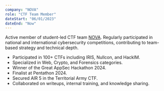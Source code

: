 ```yaml
---
company: "NOVA"
role: "CTF Team Member"
dateStart: "06/01/2023"
dateEnd: "Now"
---
```


Active member of student-led CTF team [NOVA](https://n0va.in). Regularly participated in national and international cybersecurity competitions, contributing to team-based strategy and technical depth.

- Participated in 100+ CTFs including IRIS, Nullcon, and HackIM.
- Specialized in Web, Crypto, and Forensics categories.
- Winner of the Great AppSec Hackathon 2024.
- Finalist at Pentathon 2024.
- Secured AIR 5 in the Territorial Army CTF.
- Collaborated on writeups, internal training, and knowledge sharing.
